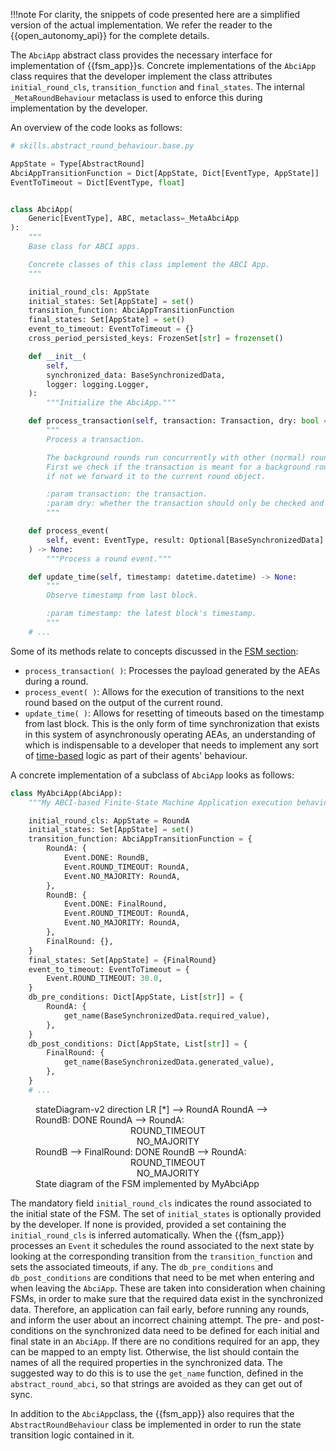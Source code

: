 !!!note
    For clarity, the snippets of code presented here are a simplified version of the actual
    implementation. We refer the reader to the {{open_autonomy_api}} for the complete details.

The `AbciApp` abstract class provides the necessary interface for implementation of {{fsm_app}}s. Concrete implementations of the `AbciApp` class requires that the
developer implement the class attributes `initial_round_cls`,
`transition_function` and `final_states`. The internal
`_MetaRoundBehaviour` metaclass is used to enforce this during implementation by the developer.

An overview of the code looks as follows:

```python
# skills.abstract_round_behaviour.base.py

AppState = Type[AbstractRound]
AbciAppTransitionFunction = Dict[AppState, Dict[EventType, AppState]]
EventToTimeout = Dict[EventType, float]


class AbciApp(
    Generic[EventType], ABC, metaclass=_MetaAbciApp
):
    """
    Base class for ABCI apps.

    Concrete classes of this class implement the ABCI App.
    """

    initial_round_cls: AppState
    initial_states: Set[AppState] = set()
    transition_function: AbciAppTransitionFunction
    final_states: Set[AppState] = set()
    event_to_timeout: EventToTimeout = {}
    cross_period_persisted_keys: FrozenSet[str] = frozenset()

    def __init__(
        self,
        synchronized_data: BaseSynchronizedData,
        logger: logging.Logger,
    ):
        """Initialize the AbciApp."""

    def process_transaction(self, transaction: Transaction, dry: bool = False) -> None:
        """
        Process a transaction.

        The background rounds run concurrently with other (normal) rounds.
        First we check if the transaction is meant for a background round,
        if not we forward it to the current round object.

        :param transaction: the transaction.
        :param dry: whether the transaction should only be checked and not processed.
        """

    def process_event(
        self, event: EventType, result: Optional[BaseSynchronizedData] = None
    ) -> None:
        """Process a round event."""

    def update_time(self, timestamp: datetime.datetime) -> None:
        """
        Observe timestamp from last block.

        :param timestamp: the latest block's timestamp.
        """
    # ...
```

Some of its methods relate to concepts discussed in the [FSM section](./fsm.md):

- `process_transaction( )`: Processes the payload generated by the AEAs during a round.
- `process_event( )`: Allows for the execution of transitions to the next round based on the output of the current round.
- `update_time( )`: Allows for resetting of timeouts based on the timestamp from last
  block. This is the only form of time synchronization that exists in this
  system of asynchronously operating AEAs, an understanding of which is
  indispensable to a developer that needs to implement any sort of
  [time-based](https://open-aea.docs.autonolas.tech/agent-oriented-development/#time)
  logic as part of their agents' behaviour.


A concrete implementation of a subclass of `AbciApp` looks as follows:

```python
class MyAbciApp(AbciApp):
    """My ABCI-based Finite-State Machine Application execution behaviour"""

    initial_round_cls: AppState = RoundA
    initial_states: Set[AppState] = set()
    transition_function: AbciAppTransitionFunction = {
        RoundA: {
            Event.DONE: RoundB,
            Event.ROUND_TIMEOUT: RoundA,
            Event.NO_MAJORITY: RoundA,
        },
        RoundB: {
            Event.DONE: FinalRound,
            Event.ROUND_TIMEOUT: RoundA,
            Event.NO_MAJORITY: RoundA,
        },
        FinalRound: {},
    }
    final_states: Set[AppState] = {FinalRound}
    event_to_timeout: EventToTimeout = {
        Event.ROUND_TIMEOUT: 30.0,
    }
    db_pre_conditions: Dict[AppState, List[str]] = {
        RoundA: {
            get_name(BaseSynchronizedData.required_value),
        },
    }
    db_post_conditions: Dict[AppState, List[str]] = {
        FinalRound: {
            get_name(BaseSynchronizedData.generated_value),
        },
    }
    # ...
```

<figure markdown>
<div class="mermaid">
stateDiagram-v2
direction LR
  [*] --> RoundA
  RoundA --> RoundB: DONE
  RoundA --> RoundA: <center>ROUND_TIMEOUT<br/>NO_MAJORITY</center>
  RoundB --> FinalRound: DONE
  RoundB --> RoundA: <center>ROUND_TIMEOUT<br/>NO_MAJORITY</center>
</div>
<figcaption>State diagram of the FSM implemented by MyAbciApp</figcaption>
</figure>

The mandatory field `initial_round_cls` indicates the round associated to the initial state of the FSM.
The set of `initial_states` is optionally provided by the developer. If none is provided,
provided a set containing the `initial_round_cls` is inferred automatically.
When the {{fsm_app}} processes an `Event` it schedules the round associated to the next state by looking at the corresponding transition from the `transition_function` and sets the associated timeouts, if
any.
The `db_pre_conditions` and `db_post_conditions` are conditions that need to be met when entering and when leaving 
the `AbciApp`. These are taken into consideration when chaining FSMs, in order to make sure that
the required data exist in the synchronized data. Therefore, an application can fail early, before running any rounds,
and inform the user about an incorrect chaining attempt. 
The pre- and post- conditions on the synchronized data need to be defined for each initial and final state 
in an `AbciApp`. If there are no conditions required for an app, they can be mapped to an empty list. 
Otherwise, the list should contain the names of all the required properties in the synchronized data.
The suggested way to do this is to use the `get_name` function, defined in the `abstract_round_abci`, 
so that strings are avoided as they can get out of sync.

In addition to the `AbciApp`class, the {{fsm_app}} also requires that the `AbstractRoundBehaviour` class be implemented in order to run the state transition logic contained in it.
